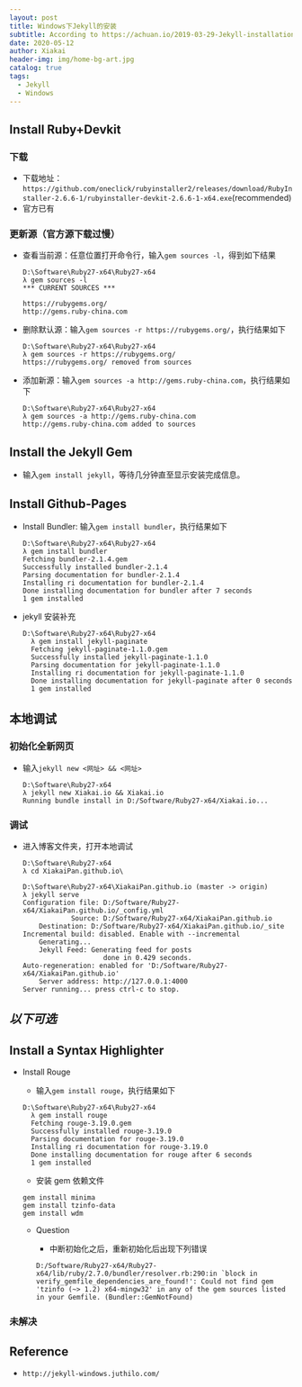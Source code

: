 ```yaml
---
layout: post
title: Windows下Jekyll的安装
subtitle: According to https://achuan.io/2019-03-29-Jekyll-installation.html
date: 2020-05-12
author: Xiakai
header-img: img/home-bg-art.jpg
catalog: true
tags:
  - Jekyll
  - Windows
---
```


## Install Ruby+Devkit

### 下载

- 下载地址：`https://github.com/oneclick/rubyinstaller2/releases/download/RubyInstaller-2.6.6-1/rubyinstaller-devkit-2.6.6-1-x64.exe`(recommended)
- 官方已有

### 更新源（官方源下载过慢）

- 查看当前源：任意位置打开命令行，输入`gem sources -l`，得到如下结果

  ```shell
  D:\Software\Ruby27-x64\Ruby27-x64
  λ gem sources -l
  *** CURRENT SOURCES ***

  https://rubygems.org/
  http://gems.ruby-china.com
  ```

- 删除默认源：输入`gem sources -r https://rubygems.org/`，执行结果如下

  ```shell
  D:\Software\Ruby27-x64\Ruby27-x64
  λ gem sources -r https://rubygems.org/
  https://rubygems.org/ removed from sources
  ```

- 添加新源：输入`gem sources -a http://gems.ruby-china.com`，执行结果如下

  ```shell
  D:\Software\Ruby27-x64\Ruby27-x64
  λ gem sources -a http://gems.ruby-china.com
  http://gems.ruby-china.com added to sources
  ```

## Install the Jekyll Gem

- 输入`gem install jekyll`，等待几分钟直至显示安装完成信息。

## Install Github-Pages

- Install Bundler: 输入`gem install bundler`，执行结果如下

  ```shell
  D:\Software\Ruby27-x64\Ruby27-x64
  λ gem install bundler
  Fetching bundler-2.1.4.gem
  Successfully installed bundler-2.1.4
  Parsing documentation for bundler-2.1.4
  Installing ri documentation for bundler-2.1.4
  Done installing documentation for bundler after 7 seconds
  1 gem installed
  ```

- jekyll 安装补充

  ```shell
  D:\Software\Ruby27-x64\Ruby27-x64
    λ gem install jekyll-paginate
    Fetching jekyll-paginate-1.1.0.gem
    Successfully installed jekyll-paginate-1.1.0
    Parsing documentation for jekyll-paginate-1.1.0
    Installing ri documentation for jekyll-paginate-1.1.0
    Done installing documentation for jekyll-paginate after 0 seconds
    1 gem installed
  ```

## 本地调试

### 初始化全新网页

- 输入`jekyll new <网址> && <网址>`

  ```shell
  D:\Software\Ruby27-x64
  λ jekyll new Xiakai.io && Xiakai.io
  Running bundle install in D:/Software/Ruby27-x64/Xiakai.io...
  ```

### 调试

- 进入博客文件夹，打开本地调试

  ```shell
  D:\Software\Ruby27-x64
  λ cd XiakaiPan.github.io\

  D:\Software\Ruby27-x64\XiakaiPan.github.io (master -> origin)
  λ jekyll serve
  Configuration file: D:/Software/Ruby27-x64/XiakaiPan.github.io/_config.yml
              Source: D:/Software/Ruby27-x64/XiakaiPan.github.io
      Destination: D:/Software/Ruby27-x64/XiakaiPan.github.io/_site  Incremental build: disabled. Enable with --incremental
      Generating...
      Jekyll Feed: Generating feed for posts
                      done in 0.429 seconds.
  Auto-regeneration: enabled for 'D:/Software/Ruby27-x64/XiakaiPan.github.io'
      Server address: http://127.0.0.1:4000
  Server running... press ctrl-c to stop.
  ```

## **_以下可选_**

## Install a Syntax Highlighter

- Install Rouge

  - 输入`gem install rouge`，执行结果如下

  ```shell
  D:\Software\Ruby27-x64\Ruby27-x64
    λ gem install rouge
    Fetching rouge-3.19.0.gem
    Successfully installed rouge-3.19.0
    Parsing documentation for rouge-3.19.0
    Installing ri documentation for rouge-3.19.0
    Done installing documentation for rouge after 6 seconds
    1 gem installed
  ```

  - 安装 gem 依赖文件

  ```shell
  gem install minima
  gem install tzinfo-data
  gem install wdm
  ```

  - Question

    - 中断初始化之后，重新初始化后出现下列错误

    ```shell
    D:/Software/Ruby27-x64/Ruby27-x64/lib/ruby/2.7.0/bundler/resolver.rb:290:in `block in verify_gemfile_dependencies_are_found!': Could not find gem 'tzinfo (~> 1.2) x64-mingw32' in any of the gem sources listed in your Gemfile. (Bundler::GemNotFound)
    ```

### **未解决**

## Reference

- `http://jekyll-windows.juthilo.com/`
